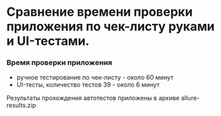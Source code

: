 # Сравнение времени проверки приложения по чек-листу руками и UI-тестами.

### Время проверки приложения 
- ручное тестирование по чек-листу - около 60 минут
- UI-тесты, количество тестов 39 - около 6 минут

Результаты прохождения автотестов приложены в архиве allure-results.zip